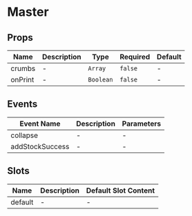 # Master

## Props

<!-- @vuese:Master:props:start -->
|Name|Description|Type|Required|Default|
|---|---|---|---|---|
|crumbs|-|`Array`|`false`|-|
|onPrint|-|`Boolean`|`false`|-|

<!-- @vuese:Master:props:end -->


## Events

<!-- @vuese:Master:events:start -->
|Event Name|Description|Parameters|
|---|---|---|
|collapse|-|-|
|addStockSuccess|-|-|

<!-- @vuese:Master:events:end -->


## Slots

<!-- @vuese:Master:slots:start -->
|Name|Description|Default Slot Content|
|---|---|---|
|default|-|-|

<!-- @vuese:Master:slots:end -->


